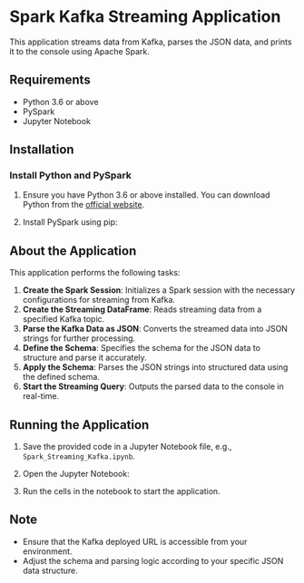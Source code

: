 # Spark Kafka Streaming Application

This application streams data from Kafka, parses the JSON data, and prints it to the console using Apache Spark.

## Requirements

- Python 3.6 or above
- PySpark
- Jupyter Notebook

## Installation

### Install Python and PySpark

1. Ensure you have Python 3.6 or above installed. You can download Python from the [official website](https://www.python.org/downloads/).

2. Install PySpark using pip:


## About the Application

This application performs the following tasks:

1. **Create the Spark Session**: Initializes a Spark session with the necessary configurations for streaming from Kafka.
2. **Create the Streaming DataFrame**: Reads streaming data from a specified Kafka topic.
3. **Parse the Kafka Data as JSON**: Converts the streamed data into JSON strings for further processing.
4. **Define the Schema**: Specifies the schema for the JSON data to structure and parse it accurately.
5. **Apply the Schema**: Parses the JSON strings into structured data using the defined schema.
6. **Start the Streaming Query**: Outputs the parsed data to the console in real-time.

## Running the Application

1. Save the provided code in a Jupyter Notebook file, e.g., `Spark_Streaming_Kafka.ipynb`.

2. Open the Jupyter Notebook:


3. Run the cells in the notebook to start the application.

## Note

- Ensure that the Kafka deployed URL is accessible from your environment.
- Adjust the schema and parsing logic according to your specific JSON data structure.
